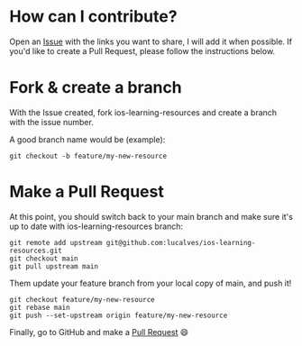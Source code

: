 # How can I contribute?

Open an [Issue](https://github.com/lucalves/ios-learning-resources/issues/new) with the links you want to share, I will add it when possible. If you'd like to create a Pull Request, please follow the instructions below.

# Fork & create a branch

With the Issue created, fork ios-learning-resources and create a branch with the issue number.

A good branch name would be (example):

```git checkout -b feature/my-new-resource```

# Make a Pull Request

At this point, you should switch back to your main branch and make sure it's up to date with ios-learning-resources branch:

```
git remote add upstream git@github.com:lucalves/ios-learning-resources.git
git checkout main
git pull upstream main
```

Them update your feature branch from your local copy of main, and push it!

```
git checkout feature/my-new-resource
git rebase main
git push --set-upstream origin feature/my-new-resource
```

Finally, go to GitHub and make a [Pull Request](https://github.com/lucalves/ios-learning-resources/pulls) 😄
